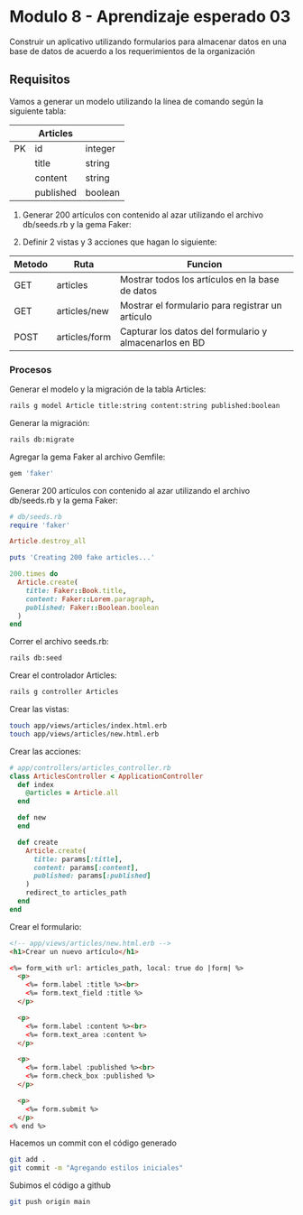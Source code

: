 # Modulo 8 - Aprendizaje esperado 03

Construir un aplicativo utilizando formularios para almacenar datos en una base de datos de acuerdo a los requerimientos de la organización

## Requisitos

Vamos a generar un modelo utilizando la línea de comando según la siguiente tabla:

|     | Articles  |         |
| --- | --------- | ------- |
| PK  | id        | integer |
|     | title     | string  |
|     | content   | string  |
|     | published | boolean |

1. Generar 200 artículos con contenido al azar utilizando el archivo db/seeds.rb y la gema Faker:

2. Definir 2 vistas y 3 acciones que hagan lo siguiente:

| Metodo | Ruta          | Funcion                                                |
| ------ | ------------- | ------------------------------------------------------ |
| GET    | articles      | Mostrar todos los artículos en la base de datos        |
| GET    | articles/new  | Mostrar el formulario para registrar un artículo       |
| POST   | articles/form | Capturar los datos del formulario y almacenarlos en BD |

### Procesos

Generar el modelo y la migración de la tabla Articles:

```bash
rails g model Article title:string content:string published:boolean
```

Generar la migración:

```bash
rails db:migrate
```

Agregar la gema Faker al archivo Gemfile:

```ruby
gem 'faker'
```

Generar 200 artículos con contenido al azar utilizando el archivo db/seeds.rb y la gema Faker:

```ruby
# db/seeds.rb
require 'faker'

Article.destroy_all

puts 'Creating 200 fake articles...'

200.times do
  Article.create(
    title: Faker::Book.title,
    content: Faker::Lorem.paragraph,
    published: Faker::Boolean.boolean
  )
end
```

Correr el archivo seeds.rb:

```bash
rails db:seed
```

Crear el controlador Articles:

```bash
rails g controller Articles
```

Crear las vistas:

```bash
touch app/views/articles/index.html.erb
touch app/views/articles/new.html.erb
```

Crear las acciones:

```ruby
# app/controllers/articles_controller.rb
class ArticlesController < ApplicationController
  def index
    @articles = Article.all
  end

  def new
  end

  def create
    Article.create(
      title: params[:title],
      content: params[:content],
      published: params[:published]
    )
    redirect_to articles_path
  end
end
```

Crear el formulario:

```html
<!-- app/views/articles/new.html.erb -->
<h1>Crear un nuevo artículo</h1>

<%= form_with url: articles_path, local: true do |form| %>
  <p>
    <%= form.label :title %><br>
    <%= form.text_field :title %>
  </p>

  <p>
    <%= form.label :content %><br>
    <%= form.text_area :content %>
  </p>

  <p>
    <%= form.label :published %><br>
    <%= form.check_box :published %>
  </p>

  <p>
    <%= form.submit %>
  </p>
<% end %>
```

Hacemos un commit con el código generado

```bash
git add .
git commit -m "Agregando estilos iniciales"
```

Subimos el código a github

```bash
git push origin main
```
